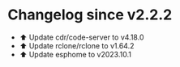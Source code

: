 # Changelog since v2.2.2
- ⬆️ Update cdr/code-server to v4.18.0 
- ⬆️ Update rclone/rclone to v1.64.2 
- ⬆️ Update esphome to v2023.10.1 
